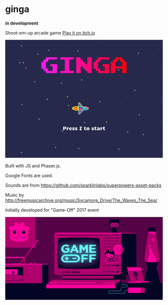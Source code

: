 # ginga

**in development**

Shoot-em-up arcade game [Play it on itch.io](https://kirill-a.itch.io/ginga)

![Ginga](/assets/gameplay.gif)

Built with JS and Phaser.js.

Google Fonts are used.

Sounds are from https://github.com/sparklinlabs/superpowers-asset-packs

Music by http://freemusicarchive.org/music/Sycamore_Drive/The_Waves_The_Sea/

Initially developed for "Game-Off" 2017 event

![Event](/assets/gameoff.gif)